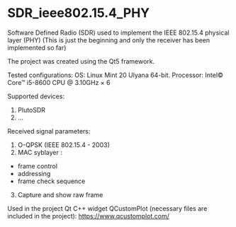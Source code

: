 # SDR_ieee802.15.4_PHY
Software Defined Radio (SDR) used to implement the IEEE 802.15.4 physical layer (PHY)
(This is just the beginning and only the receiver has been implemented so far)

The project was created using the Qt5 framework.

Tested configurations:
OS: Linux Mint 20 Ulyana 64-bit.
Processor: Intel© Core™ i5-8600 CPU @ 3.10GHz × 6

Supported devices:
1. PlutoSDR
2. ...

Received signal parameters:
1. O-QPSK (IEEE 802.15.4 - 2003)
2. MAC syblayer :
 - frame control
 - addressing
 - frame check sequence
3. Capture and show raw frame



Used in the project Qt C++ widget QCustomPlot
(necessary files are included in the project):
https://www.qcustomplot.com/
